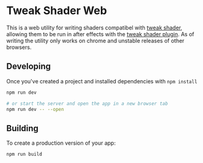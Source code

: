 # Tweak Shader Web

This is a web utility for writing shaders compatibel with [tweak shader](https://github.com/mobile-bungalow/tweak_shader), allowing them to be run in after effects with the [tweak shader plugin](https://github.com/mobile-bungalow/tweak_shader_ae_plugin). As of writing the utility only works on chrome and unstable releases of other browsers.

## Developing

Once you've created a project and installed dependencies with `npm install`

```bash
npm run dev

# or start the server and open the app in a new browser tab
npm run dev -- --open
```

## Building

To create a production version of your app:

```bash
npm run build
```
